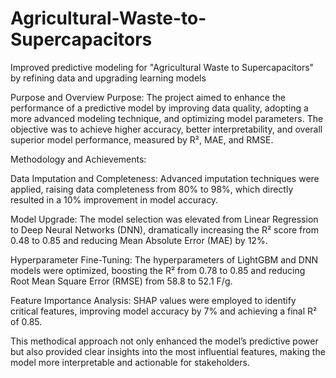# Agricultural-Waste-to-Supercapacitors
Improved predictive modeling for "Agricultural Waste to Supercapacitors" by refining data and upgrading learning models

Purpose and Overview
Purpose: The project aimed to enhance the performance of a predictive model by improving data quality, adopting a more advanced modeling technique, and optimizing model parameters. The objective was to achieve higher accuracy, better interpretability, and overall superior model performance, measured by R², MAE, and RMSE.

Methodology and Achievements:

Data Imputation and Completeness: Advanced imputation techniques were applied, raising data completeness from 80% to 98%, which directly resulted in a 10% improvement in model accuracy.

Model Upgrade: The model selection was elevated from Linear Regression to Deep Neural Networks (DNN), dramatically increasing the R² score from 0.48 to 0.85 and reducing Mean Absolute Error (MAE) by 12%.

Hyperparameter Fine-Tuning: The hyperparameters of LightGBM and DNN models were optimized, boosting the R² from 0.78 to 0.85 and reducing Root Mean Square Error (RMSE) from 58.8 to 52.1 F/g.

Feature Importance Analysis: SHAP values were employed to identify critical features, improving model accuracy by 7% and achieving a final R² of 0.85.

This methodical approach not only enhanced the model’s predictive power but also provided clear insights into the most influential features, making the model more interpretable and actionable for stakeholders.
